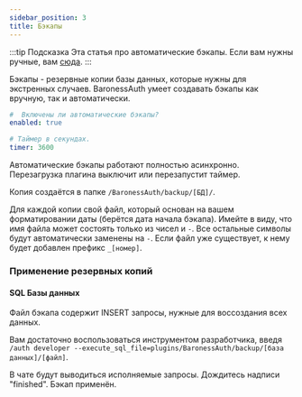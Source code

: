 ```yaml
---
sidebar_position: 3
title: Бэкапы
---
```


:::tip Подсказка
Эта статья про автоматические бэкапы.
Если вам нужны ручные, вам [сюда](../adminCommands/backup.md).
:::

Бэкапы - резервные копии базы данных, которые нужны для экстренных случаев. BaronessAuth умеет создавать бэкапы как вручную, так и автоматически.

```yaml title="data/backup.yml"
#  Включены ли автоматические бэкапы?
enabled: true

# Таймер в секундах.
timer: 3600
```

Автоматические бэкапы работают полностью асинхронно. Перезагрузка плагина выключит или перезапустит таймер.

Копия создаётся в папке `/BaronessAuth/backup/[БД]/`. 

Для каждой копии свой файл, который основан на вашем форматировании даты (берётся дата начала бэкапа).
Имейте в виду, что имя файла может состоять только из чисел и `-`. Все остальные символы будут автоматически заменены на `-`.
Если файл уже существует, к нему будет добавлен префикс `_[номер]`. 

### Применение резервных копий

#### SQL Базы данных

Файл бэкапа содержит INSERT запросы, нужные для воссоздания всех данных.

Вам достаточно воспользоваться инструментом разработчика, введя `/auth developer --execute_sql_file=plugins/BaronessAuth/backup/[база данных]/[файл]`.

В чате будут выводиться исполняемые запросы. Дождитесь надписи "finished". Бэкап применён.